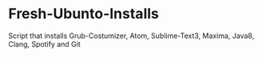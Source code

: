 # Fresh-Ubunto-Installs
Script that installs Grub-Costumizer, Atom, Sublime-Text3, Maxima, Java8, Clang, Spotify and Git
